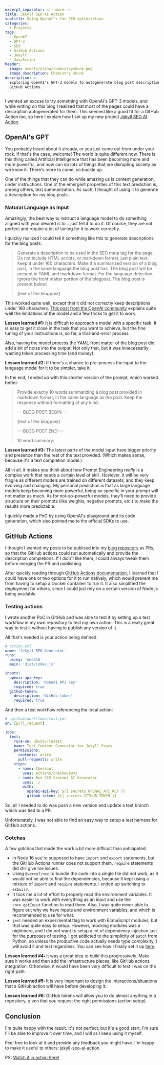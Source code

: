 ```yaml
---
excerpt_separator: <!--more-->
title: Jekyll SEO AI Action
subtitle: Using OpenAI's for SEO optimization
categories:
  - Projects
tags:
  - OpenAI
  - GPT-3
  - SEO
  - GitHub Actions
  - Jekyll
  - JavaScript
header:
  image: assets/alpha/chemistryskunk.png
  image_description: Chemistry skunk
description: >-
  Exploring OpenAI's GPT-3 models to autogenerate blog post descriptions with
  GitHub Actions.
---
```



I wanted an excuse to try something with OpenAI's GPT-3 models, and while writing on this blog I realized that most of the pages could have a description autogenerated for them. This seemed like a good fit for a GitHub Action too, so here I explain how I set up my new project [Jekyll SEO AI Action](https://www.github.com/AlphaGit/jekyll-seo-ai-action).

<!--more-->

## OpenAI's GPT

You probably heard about it already, or you just came out from under your rock. If that's the case, welcome! The world is quite different now. There is this thing called Artificial Intelligence that has been becoming more and more powerful, and now can do lots of things that are disrupting society as we know it. There's more to come, so buckle up.

One of the things that they can do while amazing us is content generation, under instructions. One of the emergent properties of this text prediction is, among others, text summarization. As such, I thought of using it to generate a description for my blog posts.

### Natural Language as Input

Amazingly, the best way to instruct a language model to do something aligned with your desired is to... just tell it to do it. Of course, they are not perfect and require a bit of tuning for it to work correctly.

I quickly realized I could tell it something like this to generate descriptions for the blog posts:

> Generate a description to be used in the SEO meta tag for the page. Do not include HTML scripts, or markdown format, just plain text. Keep it under 160 characters. Make it a summarized version of a blog post, in the same language the blog post has. The blog post will be present in YAML and markdown format. For the language detection, ignore the front matter portion of the blogpost. The blog post is present below:
>
> {text of the blogpost}

This worked quite well, except that it did not correctly keep descriptions under 160 characters. [This post from the OpenAI community](https://community.openai.com/t/how-to-get-instruct-series-to-limit-the-output-length/6916) explains quite well the limitations of the model and a few tricks to get it to work.

**Lesson learned #1:** It is difficult to approach a model with a specific task. It is easy to get it close in the task that you want to achieve, but the fine tuning of your instructions is, so far, a trial-and-error process.

Also, having the model process the YAML front matter of the blog post did add a bit of noise into the output. Not only that, but it was innecessarily wasting token processing time (and money).

**Lesson learned #2:** If there's a chance to pre-process the input to the language model for it to be simpler, take it.

In the end, I ended up with this shorter version of the prompt, which worked better:

> Provide exactly 10 words summarizing a blog post provided in markdown format, in the same language as the post. Keep the response without formatting of any kind. 
>
> ---BLOG POST BEGIN---
>
> {text of the blogpost}
>
> ---BLOG POST END---
>
> 10 word summary:

**Lesson learned #3:** The latest parts of the model input have bigger priority and presence than the rest of the text provided. (Which makes sense, because it's a text completion model.)

All in all,  it makes you think about how Prompt Engineering _really_ is a complex work that needs a certain level of skill. However, it will be very fragile as different models are trained on different datasets, and they keep evolving and changing. My personal prediction is that as large language models keep becoming more powerful, being so specific in your prompt will not matter as much. As for not-so-powerful models, they'll need to provide structure on their prompts (like weights, negative prompts, etc.) to make the results more predictable.

I quickly made a PoC by using OpenAI's playground and its code generation, which also pointed me to the official SDKs to use.

## GitHub Actions

I thought I wanted my posts to be publised into my [blog repository](https://github.com/AlphaGit/alphas-manifesto-blog) as PRs, so that the GitHub actions could run automatically and provide the description completions. If I didn't like them, I could always tweak them before merging the PR and publishing.

After quickly reading through [GitHub Actions documentation](https://docs.github.com/en/actions/creating-actions), I learned that I could have one or two options for it to run natively, which would prevent me from having to setup a Docker container to run it. It also simplified the deploymnet for others, since I could just rely on a certain version of Node.js being available.

### Testing actions

I wrote another PoC in GitHub and was able to test it by setting up a test workflow in my own repository to test my own action. This is a really great way to test it without having to publish any version of it.

All that's needed is your action being defined:

```yaml
# action.yml
name: 'Jekyll SEO Generator'
runs:
  using: 'node16'
  main: 'dist/index.js'

inputs:
  openai-api-key:
    description: 'OpenAI API key'
    required: true
  github-token:
    description: 'GitHub token'
    required: true
```

And then a test workflow referencing the local action:

```yaml
# .github/workflows/test.yml
on: [pull_request]

jobs:
  test:
    runs-on: ubuntu-latest
    name: Test Content Generator for Jekyll Pages
    permissions:
      contents: write
      pull-requests: write
    steps:
      - name: Checkout
        uses: actions/checkout@v3
      - name: Run SEO Content AI Generator
        uses: ./
        with:
          openai-api-key: ${{ secrets.OPENAI_API_KEY }}
          github-token: ${{ secrets.GITHUB_TOKEN }}
```

So, all I needed to do was push a new version and update a test branch which was tied to a PR.

Unfortunately, I was not able to find an easy way to setup a test harness for GitHub actions.

### Gotchas

A few gotchas that made the work a bit more difficult than anticipated:

- In Node 16 you're supposed to have `import` and `export` statements, but the GitHub Actions runner does not support them. `require` statements did still give me issues.
- Using `@vercel/ncc` to bundle the code into a single file did not work, as it would not be able to find the dependencies, because it kept using a mixture of `import` and `require` statements. I ended up switching to `esbuild`.
- It took me a lot of effort to properly read the environment variables. It was easier to work with everything as an input and use the `core.getInput` function to read them. Also, I was quite never able to figure out why we have inputs and environment variables, and which is recommended to use for what.
- `jest` needed an experimental flag to work with EcmaScript modules, but that was quite easy to setup. However, mocking modules was a nightmare, and I did not want to setup a lot of dependency injection just for the purposes of testing. I got addicted to the simplicity of `patch` from Python, so unless the productive code actually needs type complexity, I will avoid it and test regardless. You can see how I finally set it up [here](https://github.com/AlphaGit/jekyll-seo-ai-action/blob/main/test/generator.test.js).

**Lesson learned #4:** It was a great idea to build this progressively. Make sure it works and then add the infrastructure pieces, like GitHub actions integration. Otherwise, it would have been very difficult to test I was on the right path.

**Lesson learned #5:** It is very important to design the interactions/situations that a GitHub action will have before developing it.

**Lesson learned #6:** GitHub tokens will allow you to do almost anything in a repository, given that you request the right permissions (action setup).

## Conclusion

I'm quite happy with the result. It's not perfect, but it's a good start. I'm sure I'll be able to improve it over time, and I will as I keep using it myself.

Feel free to look at it and provide any feedback you might have. I'm happy to make it useful to others: [jekyll-seo-ai-action](https://www.github.com/AlphaGit/jekyll-seo-ai-action).

PS: [Watch it in action here!](https://github.com/AlphaGit/alphas-manifesto-blog/pull/21)